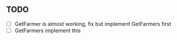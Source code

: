 
## TODO
- [ ] GetFarmer is almost working, fix but implement GetFarmers first
- [ ] GetFarmers implement this